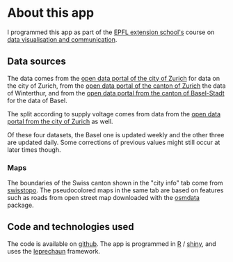 # About this app

I programmed this app as part of the <a href="https://www.extensionschool.ch/" target="_blank">EPFL extension school's</a> course on <a href="https://www.extensionschool.ch/learn/applied-data-science-communication-visualization" target="_blank">data visualisation and communication</a>.

## Data sources

The data comes from the <a href="https://data.stadt-zuerich.ch/dataset/ewz_bruttolastgang_stadt_zuerich" target="_blank">open data portal of the city of Zurich</a> for data on the city of Zurich, from the <a href="https://www.zh.ch/de/politik-staat/opendata.zhweb-noredirect.zhweb-cache.html?keywords=ogd#/datasets/1863@statistisches-amt-kanton-zuerich" target="_blank">open data portal of the canton of Zurich</a> the data of Winterthur, and from the <a href="https://data.bs.ch/explore/dataset/100233/information/" target="_blank">open data portal from the canton of Basel-Stadt</a> for the data of Basel.

The split according to supply voltage comes from data from the <a href="https://data.stadt-zuerich.ch/dataset/ewz_stromabgabe_netzebenen_stadt_zuerich" target="_blank">open data portal from the city of Zurich</a> as well. 

Of these four datasets, the Basel one is updated weekly and the other three are updated daily. Some corrections of previous values might still occur at later times though.

### Maps

The boundaries of the Swiss canton shown in the "city info" tab come from <a href="https://www.swisstopo.admin.ch/de/geodata/landscape/boundaries3d.html#technische_details" target="_blank">swisstopo</a>. The pseudocolored maps in the same tab are based on features such as roads from open street map downloaded with the <a href="https://github.com/ropensci/osmdata" target="_blank">osmdata</a> package.

## Code and technologies used

The code is available on <a href="https://github.com/shaenzi/capstonePrototype" target="_blank">github</a>. The app is programmed in <a href="https://www.r-project.org/about.html" target="_blank">R</a> / <a href="https://shiny.rstudio.com/" target="_blank">shiny</a>, and uses the <a href="https://leprechaun.opifex.org/" target="_blank">leprechaun</a> framework.


